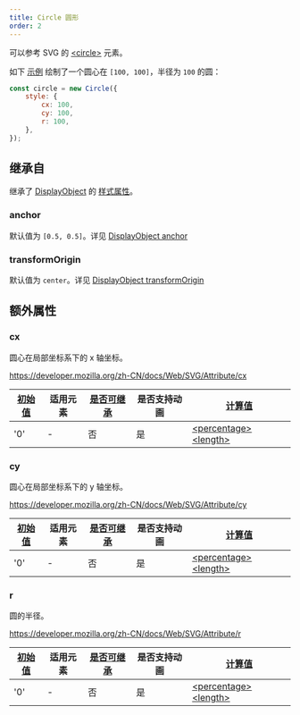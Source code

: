```yaml
---
title: Circle 圆形
order: 2
---
```


可以参考 SVG 的 [\<circle\>](https://developer.mozilla.org/zh-CN/docs/Web/SVG/Element/circle) 元素。

如下 [示例](/zh/examples/shape#circle) 绘制了一个圆心在 `[100, 100]`，半径为 `100` 的圆：

```js
const circle = new Circle({
    style: {
        cx: 100,
        cy: 100,
        r: 100,
    },
});
```

## 继承自

继承了 [DisplayObject](/zh/api/basic/display-object) 的 [样式属性](/zh/api/basic/display-object#绘图属性)。

### anchor

默认值为 `[0.5, 0.5]`。详见 [DisplayObject anchor](/zh/api/basic/display-object#anchor)

### transformOrigin

默认值为 `center`。详见 [DisplayObject transformOrigin](/zh/api/basic/display-object#transformOrigin)

## 额外属性

### cx

圆心在局部坐标系下的 x 轴坐标。

https://developer.mozilla.org/zh-CN/docs/Web/SVG/Attribute/cx

| [初始值](/zh/api/css/css-properties-values-api#initial-value) | 适用元素 | [是否可继承](/zh/api/css/inheritance) | 是否支持动画 | [计算值](/zh/api/css/css-properties-values-api#computed-value)                                                                |
| ------------------------------------------------------------- | -------- | ------------------------------------- | ------------ | ----------------------------------------------------------------------------------------------------------------------------- |
| '0'                                                           | -        | 否                                    | 是           | [\<percentage\>](/zh/api/css/css-properties-values-api#percentage) [\<length\>](/zh/api/css/css-properties-values-api#length) |

### cy

圆心在局部坐标系下的 y 轴坐标。

https://developer.mozilla.org/zh-CN/docs/Web/SVG/Attribute/cy

| [初始值](/zh/api/css/css-properties-values-api#initial-value) | 适用元素 | [是否可继承](/zh/api/css/inheritance) | 是否支持动画 | [计算值](/zh/api/css/css-properties-values-api#computed-value)                                                                |
| ------------------------------------------------------------- | -------- | ------------------------------------- | ------------ | ----------------------------------------------------------------------------------------------------------------------------- |
| '0'                                                           | -        | 否                                    | 是           | [\<percentage\>](/zh/api/css/css-properties-values-api#percentage) [\<length\>](/zh/api/css/css-properties-values-api#length) |

### r

圆的半径。

https://developer.mozilla.org/zh-CN/docs/Web/SVG/Attribute/r

| [初始值](/zh/api/css/css-properties-values-api#initial-value) | 适用元素 | [是否可继承](/zh/api/css/inheritance) | 是否支持动画 | [计算值](/zh/api/css/css-properties-values-api#computed-value)                                                                |
| ------------------------------------------------------------- | -------- | ------------------------------------- | ------------ | ----------------------------------------------------------------------------------------------------------------------------- |
| '0'                                                           | -        | 否                                    | 是           | [\<percentage\>](/zh/api/css/css-properties-values-api#percentage) [\<length\>](/zh/api/css/css-properties-values-api#length) |
